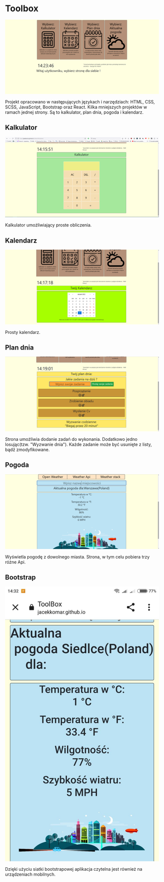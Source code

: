 # Toolbox

![](/Readme/1.png)

Projekt opracowano w następujących językach i narzędziach: HTML, CSS, SCSS, JavaScript, Bootstrap oraz React. Kilka mniejszych projektów w ramach jednej strony. Są to kalkulator, plan dnia, pogoda i kalendarz. 

## Kalkulator

![](/Readme/2.png)

Kalkulator umożliwiający proste obliczenia.

## Kalendarz

![](/Readme/3.png)

Prosty kalendarz.

## Plan dnia

![](/Readme/4.png)

Strona umożliwia dodanie zadań do wykonania. Dodatkowo jedno losując(tzw. "Wyzwanie dnia"). Każde zadanie może być usunięte z listy, bądź zmodyfikowane. 

## Pogoda

![](/Readme/5.png)

Wyświetla pogodę z dowolnego miasta. Strona, w tym celu pobiera trzy różne Api. 

## Bootstrap

![](/Readme/6.jpg)

Dzięki użyciu siatki bootstrapowej aplikacja czytelna jest również na urządzeniach mobilnych.
